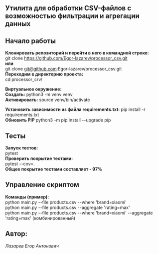 ## Утилита для обработки CSV-файлов с возможностью фильтрации и агрегации данных ##

## Начало работы ##

**Клонировать репозиторий и перейти в него в командной строке:**  
git clone https://github.com/Egor-lazarev/processor_csv.git  
**или**  
git clone git@github.com:Egor-lazarev/processor_csv.git  
**Переходим в директорию проекта:**  
cd processor_crv/  

**Виртуальное окружение:**  
**Создать:** python3 -m venv venv  
**Активировать:** source venv/bin/activate  

**Установить зависимости из файла requirements.txt:**
pip install -r requirements.txt  
**Обновить PIP**
python3 -m pip install --upgrade pip  

## Тесты ##

**Запуск тестов:**  
pytest  
**Проверить покрытие тестами:**  
pytest --cov=.  
**Общее покрытие тестами составляет - 97%**  

## Управление скриптом ##

**Команды (пример):**  
python main.py --file products.csv --where 'brand=xiaomi'  
python main.py --file products.csv --aggregate 'rating=max'  
python main.py --file products.csv --where 'brand=xiaomi' --aggregate 'rating=max' (комбинированный)  

## Автор: ##
_Лазарев Егор Антонович_
